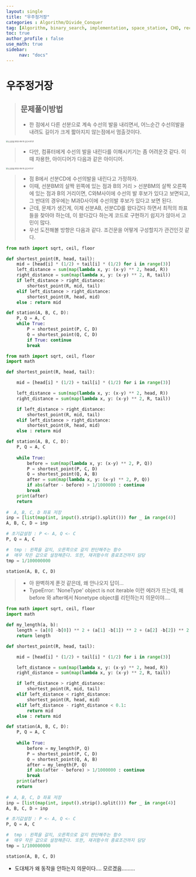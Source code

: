 ```yaml
---
layout: single
title: "우주정거장"
categories : Algorithm/Divide_Conquer
tag: [Algorithm, binary_search, implementation, space_station, CHO, recursive, divide_conquer]
toc: true
author_profile : false
use_math: true
sidebar:
     nav: "docs"
---
```




# 우주정거장

> ## 문제풀이방법
>
> * 한 점에서 다른 선분으로 계속 수선의 발을 내리면서, 어느순간 수선의발을 내려도 길이가 크게 짧아지지 않는점에서 멈출것이다.

<img src="../images/2022-08-10-space_station/스크린샷 2022-08-10 오후 4.07.21.png" alt="스크린샷 2022-08-10 오후 4.07.21" style="zoom:33%;" />

> * 다만, 컴퓨터에게 수선의 발을 내린다를 이해시키기는 좀 어려운것 같다. 이때 차용한, 아이디어가 다음과 같은 아이디어.

<img src="../images/2022-08-10-space_station/스크린샷 2022-08-10 오후 4.11.57.png" alt="스크린샷 2022-08-10 오후 4.11.57" style="zoom:33%;" />

> * 점 B에서 선분CD에 수선의발을 내린다고 가정하자. 
> * 이때, 선분BM의 살짝 왼쪽에 있는 점과 B의 거리 >  선분BM의 살짝 오른쪽에 있는 점과 B의 거리이면, C와M사이에 수선의 발 후보가 있다고 보면되고, 그 반대의 경우에는 M과D사이에 수선의발 후보가 있다고 보면 된다. 
> * 근데, 문제가 생긴게, 이제 선분AB, 선분CD를 왔다갔다 하면서 최적의 좌표들을 찾아야 하는데, 이 왔다갔다 하는게 코드로 구현하기 쉽지가 않아서 고민이 많다. 
> * 우선 도전해볼 방향은 다음과 같다. 조건문을 어떻게 구성할지가 관건인것 같다.

```python
from math import sqrt, ceil, floor

def shortest_point(R, head, tail):
    mid = [head[i] * (1/2) + tail[i] * (1/2) for i in range(3)]
    left_distance = sum(map(lambda x, y: (x-y) ** 2, head, R))
    right_distance = sum(map(lambda x, y: (x-y) ** 2, R, tail))
    if left_distance > right_distance:
        shortest_point(R, mid, tail)
    elif left_distance > right_distance:
        shortest_point(R, head, mid)
    else : return mid

def station(A, B, C, D):
    P, Q = A, C
    while True:
        P = shortest_point(P, C, D)
        Q = shortest_point(Q, C, D)
        if True: continue
        break

```



```python
from math import sqrt, ceil, floor
import math

def shortest_point(R, head, tail):

    mid = [head[i] * (1/2) + tail[i] * (1/2) for i in range(3)]

    left_distance = sum(map(lambda x, y: (x-y) ** 2, head, R))
    right_distance = sum(map(lambda x, y: (x-y) ** 2, R, tail))

    if left_distance > right_distance:
        shortest_point(R, mid, tail)
    elif left_distance > right_distance:
        shortest_point(R, head, mid)
    else : return mid

def station(A, B, C, D):
    P, Q = A, C
    
    while True:
        before = sum(map(lambda x, y: (x-y) ** 2, P, Q))
        P = shortest_point(P, C, D)
        Q = shortest_point(Q, A, B)
        after = sum(map(lambda x, y: (x-y) ** 2, P, Q))
        if abs(after - before) > 1/1000000 : continue
        break
    print(after)
    return
    
#  A, B, C, D 좌표 저장
inp = [list(map(int, input().strip().split())) for _ in range(4)]
A, B, C, D = inp

# 초기값설정 : P <- A, Q <- C
P, Q = A, C

#  tmp : 왼쪽을 갈지, 오른쪽으로 갈지 판단해주는 함수
#  매우 작은 값으로 설정해준다. 또한, 재귀함수의 종료조건까지 담당
tmp = 1/100000000

station(A, B, C, D)
```

> * 아 완벽하게 푼것 같은데, 왜 안나오지 답이... 
> * TypeError: 'NoneType' object is not iterable 이런 에러가 뜨는데, 왜 before 와 after에서 Nonetype object를 리턴하는지 의문이야....



```python
from math import sqrt, ceil, floor
import math

def my_length(a, b):
    length = (a[0] -b[0]) ** 2 + (a[1] -b[1]) ** 2 + (a[2] -b[2]) ** 2 
    return length

def shortest_point(R, head, tail):

    mid = [head[i] * (1/2) + tail[i] * (1/2) for i in range(3)]

    left_distance = sum(map(lambda x, y: (x-y) ** 2, head, R))
    right_distance = sum(map(lambda x, y: (x-y) ** 2, R, tail))

    if left_distance > right_distance:
        shortest_point(R, mid, tail)
    elif left_distance < right_distance:
        shortest_point(R, head, mid)
    elif left_distance - right_distance < 0.1:
        return mid
    else : return mid

def station(A, B, C, D):
    P, Q = A, C
    
    while True:
        before = my_length(P, Q)
        P = shortest_point(P, C, D)
        Q = shortest_point(Q, A, B)
        after = my_length(P, Q)
        if abs(after - before) > 1/1000000 : continue
        break
    print(after)
    return
    
#  A, B, C, D 좌표 저장
inp = [list(map(int, input().strip().split())) for _ in range(4)]
A, B, C, D = inp

# 초기값설정 : P <- A, Q <- C
P, Q = A, C

#  tmp : 왼쪽을 갈지, 오른쪽으로 갈지 판단해주는 함수
#  매우 작은 값으로 설정해준다. 또한, 재귀함수의 종료조건까지 담당
tmp = 1/100000000

station(A, B, C, D)
```

* 도대체가 왜 동작을 안하는지 의문이다.... 모르겠음.........